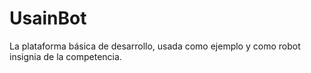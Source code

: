 # UsainBot
La plataforma básica de desarrollo, usada como ejemplo y como robot insignia de la competencia.
